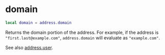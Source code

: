 # domain

```lua
local domain = address.domain
```

Returns the domain portion of the address. For example, if the address is
`"first.last@example.com"`, `address.domain` will evaluate as `"example.com"`.

See also [address.user](user.md).

